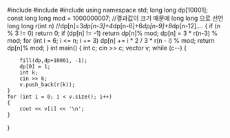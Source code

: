 #include<iostream>
#include<vector>
#include<algorithm>
using namespace std;
long long dp[10001];
const long long mod = 1000000007; //결과값이 크기 때문에 long long 으로 선언
long long r(int n) //dp[n]=3*dp[n-3]+4*dp[n-6]+6*dp[n-9]+8*dp[n-12]....
{
	if (n % 3 != 0)
		return 0;
	if (dp[n] != -1)
		return dp[n]% mod;
	dp[n] = 3 * r(n-3) % mod;
	for (int i = 6; i <= n; i += 3)
		dp[n] += i * 2 / 3 * r(n - i) % mod;
	return dp[n]% mod;
}
int main() {
	int c;
	cin >> c;
	vector<long long> v;
	while (c--)
	{
		
		fill(dp,dp+10001, -1);
		dp[0] = 1;
		int k;
		cin >> k;
		v.push_back(r(k));
	}
	for (int i = 0; i < v.size(); i++)
	{
		cout << v[i] << '\n';
	}

}
